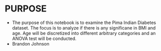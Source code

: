 # PURPOSE
* The purpose of this notebook is to examine the Pima Indian Diabetes dataset.  The focus is to analyze if there is any significane in BMI and age.  Age will be discretized into different arbitrary categories and an ANOVA test will be conducted.
* Brandon Johnson
